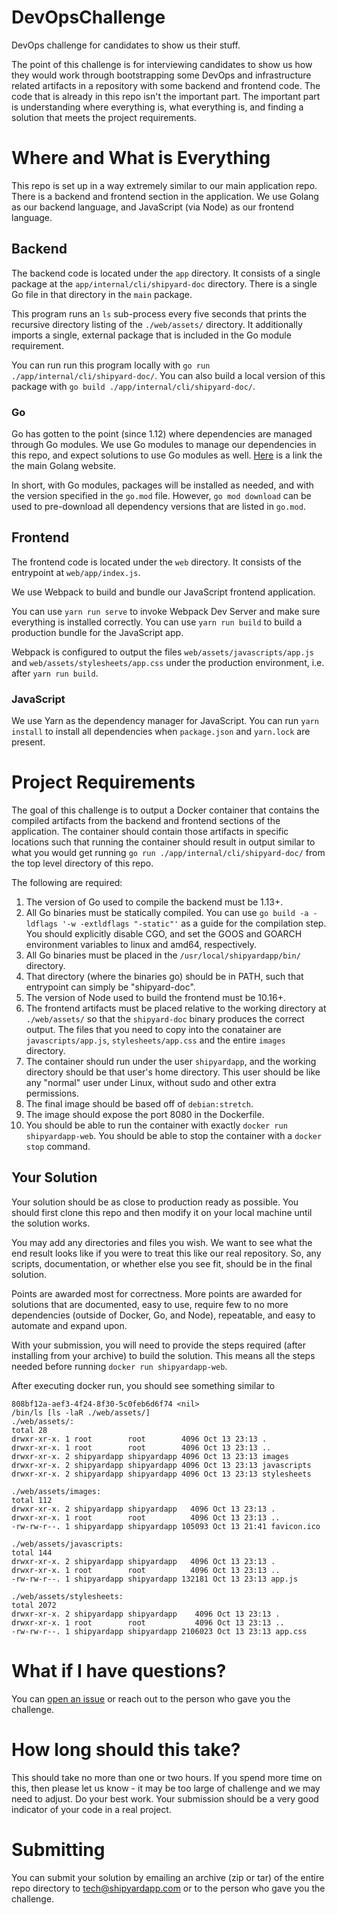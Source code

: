 # DevOpsChallenge

DevOps challenge for candidates to show us their stuff. 

The point of this challenge is for interviewing candidates to show us how they
would work through bootstrapping some DevOps and infrastructure related artifacts
in a repository with some backend and frontend code.
The code that is already in this repo isn't the important part.
The important part is understanding where everything is, what everything is,
and finding a solution that meets the project requirements.

# Where and What is Everything

This repo is set up in a way extremely similar to our main application repo.
There is a backend and frontend section in the application.
We use Golang as our backend language, and JavaScript (via Node) as our frontend
language.

## Backend

The backend code is located under the `app` directory.
It consists of a single package at the `app/internal/cli/shipyard-doc` directory.
There is a single Go file in that directory in the `main` package.

This program runs an `ls` sub-process every five seconds that prints the recursive
directory listing of the `./web/assets/` directory.
It additionally imports a single, external package that is included in the Go
module requirement.

You can run run this program locally with `go run ./app/internal/cli/shipyard-doc/`.
You can also build a local version of this package with `go build ./app/internal/cli/shipyard-doc/`.

### Go

Go has gotten to the point (since 1.12) where dependencies are managed through
Go modules.
We use Go modules to manage our dependencies in this repo, and expect solutions
to use Go modules as well.
[Here](https://golang.org) is a link the the main Golang website.

In short, with Go modules, packages will be installed as needed, and with the version
specified in the `go.mod` file.
However, `go mod download` can be used to pre-download all dependency versions
that are listed in `go.mod`.

## Frontend

The frontend code is located under the `web` directory.
It consists of the entrypoint at `web/app/index.js`.

We use Webpack to build and bundle our JavaScript frontend application.

You can use `yarn run serve` to invoke Webpack Dev Server and make sure everything
is installed correctly.
You can use `yarn run build` to build a production bundle for the JavaScript app.

Webpack is configured to output the files `web/assets/javascripts/app.js` and
`web/assets/stylesheets/app.css` under the production environment, i.e. after
`yarn run build`.

### JavaScript

We use Yarn as the dependency manager for JavaScript.
You can run `yarn install` to install all dependencies when `package.json` and
`yarn.lock` are present.

# Project Requirements

The goal of this challenge is to output a Docker container that contains the compiled
artifacts from the backend and frontend sections of the application.
The container should contain those artifacts in specific locations such that running
the container should result in output similar to what you would get running
`go run ./app/internal/cli/shipyard-doc/` from the top level directory of this repo.

The following are required:
1. The version of Go used to compile the backend must be 1.13+.
2. All Go binaries must be statically compiled. You can use `go build -a -ldflags '-w -extldflags "-static"'` as a guide
    for the compilation step.
    You should explicitly disable CGO, and set the GOOS and GOARCH environment
    variables to linux and amd64, respectively.
3. All Go binaries must be placed in the `/usr/local/shipyardapp/bin/` directory.
4. That directory (where the binaries go) should be in PATH, such that entrypoint can simply be "shipyard-doc".
5. The version of Node used to build the frontend must be 10.16+.
6. The frontend artifacts must be placed relative to the working directory at `./web/assets/`
    so that the `shipyard-doc` binary produces the correct output.
    The files that you need to copy into the conatainer are `javascripts/app.js`,
    `stylesheets/app.css` and the entire `images` directory.
7. The container should run under the user `shipyardapp`, and the working directory
    should be that user's home directory. This user should be like any "normal"
    user under Linux, without sudo and other extra permissions.
8. The final image should be based off of `debian:stretch`.
9. The image should expose the port 8080 in the Dockerfile.
10. You should be able to run the container with exactly `docker run shipyardapp-web`.
    You should be able to stop the container with a `docker stop` command.

## Your Solution

Your solution should be as close to production ready as possible.
You should first clone this repo and then modify it on your local machine until
the solution works.

You may add any directories and files you wish.
We want to see what the end result looks like if you were to treat this like our
real repository.
So, any scripts, documentation, or whether else you see fit, should be in the final
solution.

Points are awarded most for correctness.
More points are awarded for solutions that are documented, easy to use, require
few to no more dependencies (outside of Docker, Go, and Node), repeatable,
and easy to automate and expand upon.

With your submission, you will need to provide the steps required (after installing
from your archive) to build the solution.
This means all the steps needed before running `docker run shipyardapp-web`.

After executing docker run, you should see something similar to
```
808bf12a-aef3-4f24-8f30-5c0feb6d6f74 <nil>
/bin/ls [ls -laR ./web/assets/]
./web/assets/:
total 28
drwxr-xr-x. 1 root        root        4096 Oct 13 23:13 .
drwxr-xr-x. 1 root        root        4096 Oct 13 23:13 ..
drwxr-xr-x. 2 shipyardapp shipyardapp 4096 Oct 13 23:13 images
drwxr-xr-x. 2 shipyardapp shipyardapp 4096 Oct 13 23:13 javascripts
drwxr-xr-x. 2 shipyardapp shipyardapp 4096 Oct 13 23:13 stylesheets

./web/assets/images:
total 112
drwxr-xr-x. 2 shipyardapp shipyardapp   4096 Oct 13 23:13 .
drwxr-xr-x. 1 root        root          4096 Oct 13 23:13 ..
-rw-rw-r--. 1 shipyardapp shipyardapp 105093 Oct 13 21:41 favicon.ico

./web/assets/javascripts:
total 144
drwxr-xr-x. 2 shipyardapp shipyardapp   4096 Oct 13 23:13 .
drwxr-xr-x. 1 root        root          4096 Oct 13 23:13 ..
-rw-rw-r--. 1 shipyardapp shipyardapp 132181 Oct 13 23:13 app.js

./web/assets/stylesheets:
total 2072
drwxr-xr-x. 2 shipyardapp shipyardapp    4096 Oct 13 23:13 .
drwxr-xr-x. 1 root        root           4096 Oct 13 23:13 ..
-rw-rw-r--. 1 shipyardapp shipyardapp 2106023 Oct 13 23:13 app.css
```

# What if I have questions?

You can [open an issue](https://github.com/shipyardapp/DevOpsChallenge/issues)
or reach out to the person who gave you the challenge.

# How long should this take?

This should take no more than one or two hours.
If you spend more time on this, then please let us know - it may be too large of
challenge and we may need to adjust.
Do your best work.
Your submission should be a very good indicator of your code in a real project.

# Submitting

You can submit your solution by emailing an archive (zip or tar) of the entire
repo directory to tech@shipyardapp.com or to the person who gave you the challenge.
